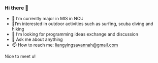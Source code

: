 ### Hi there 👋
- 🔭 I’m currently major in MIS in NCU
- 🌊I’m interested in outdoor activities such as surfing, scuba diving and hiking
- 🤔 I’m looking for programming ideas exchange and discussion
- 💬 Ask me about anything
- 📫 How to reach me: liangyingsavannah@gmail.com

Nice to meet u!

<!--
**liangyinglly/liangyinglly** is a ✨ _special_ ✨ repository because its `README.md` (this file) appears on your GitHub profile.
-->

